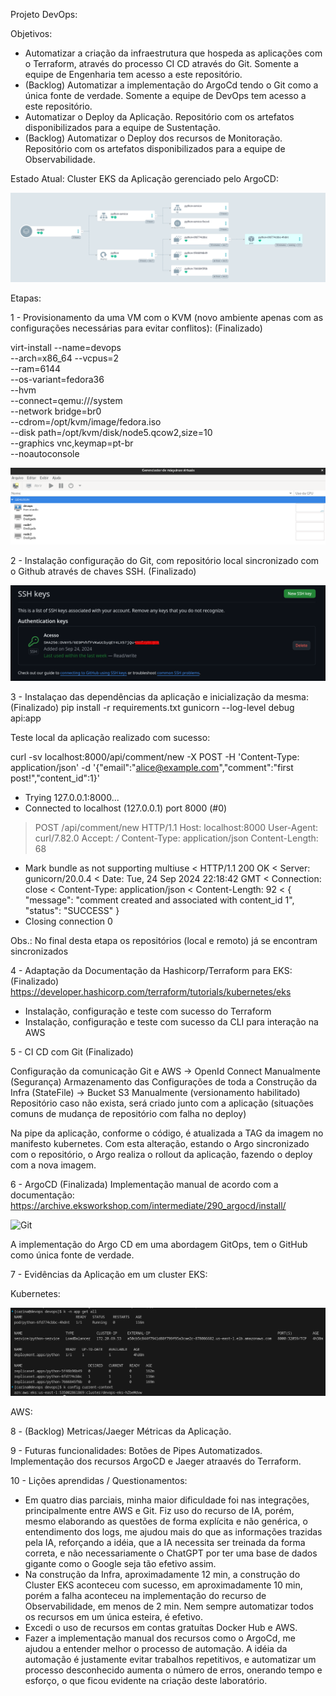 Projeto DevOps:

Objetivos:

 - Automatizar a criação da infraestrutura que hospeda as aplicações com o Terraform, através do processo CI CD através do Git.
   Somente a equipe de Engenharia tem acesso a este repositório.
 - (Backlog) Automatizar a implementação do ArgoCd tendo o Git como a única fonte de verdade. 
   Somente a equipe de DevOps tem acesso a este repositório.
 - Automatizar o Deploy da Aplicação.
   Repositório com os artefatos disponibilizados para a equipe de Sustentação.
 - (Backlog) Automatizar o Deploy dos recursos de Monitoração. 
   Repositório com os artefatos disponibilizados para a equipe de Observabilidade.

Estado Atual:
 Cluster EKS da Aplicação gerenciado pelo ArgoCD:

<img src="https://github.com/carina-pereira-devops/devops/blob/cda45bff905bbf3e7d0e2d6ad750e487296080f1/imagens/resultado_final.png" alt="ArgoCD">

Etapas:

1 - Provisionamento da uma VM com o KVM (novo ambiente apenas com as configurações necessárias para evitar conflitos): (Finalizado)

virt-install --name=devops \
             --arch=x86_64 --vcpus=2 \
             --ram=6144 \
             --os-variant=fedora36 \
             --hvm \
             --connect=qemu:///system \
             --network bridge=br0 \
             --cdrom=/opt/kvm/image/fedora.iso \
             --disk path=/opt/kvm/disk/node5.qcow2,size=10 \
             --graphics vnc,keymap=pt-br \
             --noautoconsole

<img src="https://github.com/carina-pereira-devops/devops/blob/cda45bff905bbf3e7d0e2d6ad750e487296080f1/imagens/virtmng.png" alt="KVM">

2 - Instalação configuração do Git, com repositório local sincronizado com o Github através de chaves SSH. (Finalizado)

<img src="https://github.com/carina-pereira-devops/devops/blob/cda45bff905bbf3e7d0e2d6ad750e487296080f1/imagens/git.png" alt="Git">

3 - Instalaçao das dependências da aplicação e inicialização da mesma: (Finalizado)
pip install -r requirements.txt
gunicorn --log-level debug api:app

Teste local da aplicação realizado com sucesso:

curl -sv localhost:8000/api/comment/new -X POST -H 'Content-Type: application/json' -d '{"email":"alice@example.com","comment":"first post!","content_id":1}'
*   Trying 127.0.0.1:8000...
* Connected to localhost (127.0.0.1) port 8000 (#0)
> POST /api/comment/new HTTP/1.1
> Host: localhost:8000
> User-Agent: curl/7.82.0
> Accept: */*
> Content-Type: application/json
> Content-Length: 68
> 
* Mark bundle as not supporting multiuse
< HTTP/1.1 200 OK
< Server: gunicorn/20.0.4
< Date: Tue, 24 Sep 2024 22:18:42 GMT
< Connection: close
< Content-Type: application/json
< Content-Length: 92
< 
{
  "message": "comment created and associated with content_id 1", 
  "status": "SUCCESS"
}
* Closing connection 0

Obs.: No final desta etapa os repositórios (local e remoto) já se encontram sincronizados

4 - Adaptação da Documentação da Hashicorp/Terraform para EKS: (Finalizado)
https://developer.hashicorp.com/terraform/tutorials/kubernetes/eks 

- Instalação, configuração e teste com sucesso do Terraform
- Instalação, configuração e teste com sucesso da CLI para interação na AWS

5 - CI CD com Git (Finalizado)

Configuração da comunicação Git e AWS -> OpenId Connect Manualmente (Segurança)
Armazenamento das Configurações de toda a Construção da Infra (StateFile) -> Bucket S3 Manualmente (versionamento habilitado)
Repositório caso não exista, será criado junto com a aplicação (situações comuns de mudança de repositório com falha no deploy)

Na pipe da aplicação, conforme o código, é atualizada a TAG da imagem no manifesto kubernetes. 
Com esta alteração, estando o Argo sincronizado com o repositório, o Argo realiza o rollout da aplicação, fazendo o deploy com a nova imagem.

6 - ArgoCD  (Finalizada)
Implementação manual de acordo com a documentação: 
https://archive.eksworkshop.com/intermediate/290_argocd/install/


<img src="[https://github.com/carina-pereira-devops/devops/blob/c348e272f372e28e19e7815101da8228b695821d/imagens/doc.png" alt="Git">

A implementação do Argo CD em uma abordagem GitOps, tem o GitHub como única fonte de verdade.

7 - Evidências da Aplicação em um cluster EKS:

Kubernetes:

<img src="https://github.com/carina-pereira-devops/devops/blob/cda45bff905bbf3e7d0e2d6ad750e487296080f1/imagens/k8s.png" alt="K8S">

AWS:

8 - (Backlog) Metricas/Jaeger 
Métricas da Aplicação.

9 - Futuras funcionalidades:
Botões de Pipes Automatizados.
Implementação dos recursos ArgoCD e Jaeger atraavés do Terraform.

10 - Lições aprendidas / Questionamentos:

- Em quatro dias parciais, minha maior dificuldade foi nas integrações, principalmente entre AWS e Git. Fiz uso do recurso de IA, porém, mesmo elaborando as questões de forma explícita e não genérica, o entendimento dos logs, me ajudou mais do que as informações trazidas pela IA, reforçando a idéia, que a IA necessita ser treinada da forma correta, e não necessariamente o ChatGPT por ter uma base de dados gigante como o Google seja tão efetivo assim.
- Na construção da Infra, aproximadamente 12 min, a construção do Cluster EKS aconteceu com sucesso, em aproximadamente 10 min, porém a falha aconteceu na implementação do recurso de Observabilidade, em menos de 2 min. Nem sempre automatizar todos os recursos em um única esteira, é efetivo.
- Excedi o uso de recursos em contas gratuítas Docker Hub e AWS.
- Fazer a implementação manual dos recursos como o ArgoCd, me ajudou a entender melhor o processo de automação. A idéia da automação é justamente evitar trabalhos repetitivos,
e automatizar um processo desconhecido aumenta o número de erros, onerando tempo e esforço, o que ficou evidente na criação deste laboratório.

